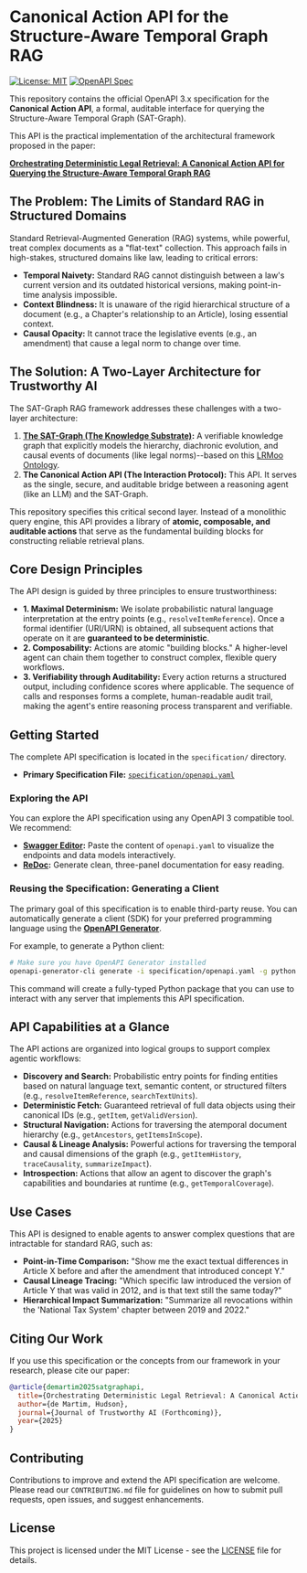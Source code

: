 # Canonical Action API for the Structure-Aware Temporal Graph RAG

[![License: MIT](https://img.shields.io/badge/License-MIT-yellow.svg)](https://opensource.org/licenses/MIT)
[![OpenAPI Spec](https://img.shields.io/badge/OpenAPI-3.0.3-blue.svg)](./specification/openapi.yaml)

This repository contains the official OpenAPI 3.x specification for the **Canonical Action API**, a formal, auditable interface for querying the Structure-Aware Temporal Graph (SAT-Graph).

This API is the practical implementation of the architectural framework proposed in the paper:

**[Orchestrating Deterministic Legal Retrieval: A Canonical Action API for Querying the Structure-Aware Temporal Graph RAG](https://example.com/link-to-your-paper)**

## The Problem: The Limits of Standard RAG in Structured Domains

Standard Retrieval-Augmented Generation (RAG) systems, while powerful, treat complex documents as a "flat-text" collection. This approach fails in high-stakes, structured domains like law, leading to critical errors:

-   **Temporal Naivety:** Standard RAG cannot distinguish between a law's current version and its outdated historical versions, making point-in-time analysis impossible.
-   **Context Blindness:** It is unaware of the rigid hierarchical structure of a document (e.g., a Chapter's relationship to an Article), losing essential context.
-   **Causal Opacity:** It cannot trace the legislative events (e.g., an amendment) that cause a legal norm to change over time.

## The Solution: A Two-Layer Architecture for Trustworthy AI

The SAT-Graph RAG framework addresses these challenges with a two-layer architecture:

1.  **[The SAT-Graph (The Knowledge Substrate)](https://arxiv.org/abs/2505.00039):** A verifiable knowledge graph that explicitly models the hierarchy, diachronic evolution, and causal events of documents (like legal norms)--based on this [LRMoo Ontology](https://arxiv.org/abs/2506.07853).
2.  **The Canonical Action API (The Interaction Protocol):** This API. It serves as the single, secure, and auditable bridge between a reasoning agent (like an LLM) and the SAT-Graph.

This repository specifies this critical second layer. Instead of a monolithic query engine, this API provides a library of **atomic, composable, and auditable actions** that serve as the fundamental building blocks for constructing reliable retrieval plans.

## Core Design Principles

The API design is guided by three principles to ensure trustworthiness:

-   **1. Maximal Determinism:** We isolate probabilistic natural language interpretation at the entry points (e.g., `resolveItemReference`). Once a formal identifier (URI/URN) is obtained, all subsequent actions that operate on it are **guaranteed to be deterministic**.
-   **2. Composability:** Actions are atomic "building blocks." A higher-level agent can chain them together to construct complex, flexible query workflows.
-   **3. Verifiability through Auditability:** Every action returns a structured output, including confidence scores where applicable. The sequence of calls and responses forms a complete, human-readable audit trail, making the agent's entire reasoning process transparent and verifiable.

## Getting Started

The complete API specification is located in the `specification/` directory.

-   **Primary Specification File:** [`specification/openapi.yaml`](./specification/openapi.yaml)

### Exploring the API

You can explore the API specification using any OpenAPI 3 compatible tool. We recommend:

-   **[Swagger Editor](https://editor.swagger.io/):** Paste the content of `openapi.yaml` to visualize the endpoints and data models interactively.
-   **[ReDoc](https://redocly.github.io/redoc/):** Generate clean, three-panel documentation for easy reading.

### Reusing the Specification: Generating a Client

The primary goal of this specification is to enable third-party reuse. You can automatically generate a client (SDK) for your preferred programming language using the **[OpenAPI Generator](https://openapi-generator.tech/)**.

For example, to generate a Python client:

```bash
# Make sure you have OpenAPI Generator installed
openapi-generator-cli generate -i specification/openapi.yaml -g python -o ./generated-client/python
```

This command will create a fully-typed Python package that you can use to interact with any server that implements this API specification.

## API Capabilities at a Glance

The API actions are organized into logical groups to support complex agentic workflows:

-   **Discovery and Search:** Probabilistic entry points for finding entities based on natural language text, semantic content, or structured filters (e.g., `resolveItemReference`, `searchTextUnits`).
-   **Deterministic Fetch:** Guaranteed retrieval of full data objects using their canonical IDs (e.g., `getItem`, `getValidVersion`).
-   **Structural Navigation:** Actions for traversing the atemporal document hierarchy (e.g., `getAncestors`, `getItemsInScope`).
-   **Causal & Lineage Analysis:** Powerful actions for traversing the temporal and causal dimensions of the graph (e.g., `getItemHistory`, `traceCausality`, `summarizeImpact`).
-   **Introspection:** Actions that allow an agent to discover the graph's capabilities and boundaries at runtime (e.g., `getTemporalCoverage`).

## Use Cases

This API is designed to enable agents to answer complex questions that are intractable for standard RAG, such as:

-   **Point-in-Time Comparison:** "Show me the exact textual differences in Article X before and after the amendment that introduced concept Y."
-   **Causal Lineage Tracing:** "Which specific law introduced the version of Article Y that was valid in 2012, and is that text still the same today?"
-   **Hierarchical Impact Summarization:** "Summarize all revocations within the 'National Tax System' chapter between 2019 and 2022."

## Citing Our Work

If you use this specification or the concepts from our framework in your research, please cite our paper:

```bibtex
@article{demartim2025satgraphapi,
  title={Orchestrating Deterministic Legal Retrieval: A Canonical Action API for Querying the Structure-Aware Temporal Graph RAG},
  author={de Martim, Hudson},
  journal={Journal of Trustworthy AI (Forthcoming)},
  year={2025}
}
```

## Contributing

Contributions to improve and extend the API specification are welcome. Please read our `CONTRIBUTING.md` file for guidelines on how to submit pull requests, open issues, and suggest enhancements.

## License

This project is licensed under the MIT License - see the [LICENSE](./LICENSE) file for details.